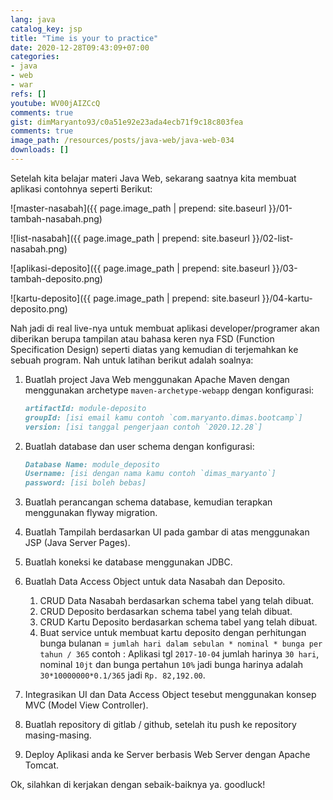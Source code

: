 ```yaml
---
lang: java
catalog_key: jsp
title: "Time is your to practice"
date: 2020-12-28T09:43:09+07:00
categories:
- java
- web
- war
refs: []
youtube: WV00jAIZCcQ
comments: true
gist: dimMaryanto93/c0a51e92e23ada4ecb71f9c18c803fea
comments: true
image_path: /resources/posts/java-web/java-web-034
downloads: []
---
```


Setelah kita belajar materi Java Web, sekarang saatnya kita membuat aplikasi contohnya seperti Berikut:

<!--more-->

![master-nasabah]({{ page.image_path | prepend: site.baseurl }}/01-tambah-nasabah.png)

![list-nasabah]({{ page.image_path | prepend: site.baseurl }}/02-list-nasabah.png)

![aplikasi-deposito]({{ page.image_path | prepend: site.baseurl }}/03-tambah-deposito.png)

![kartu-deposito]({{ page.image_path | prepend: site.baseurl }}/04-kartu-deposito.png)

Nah jadi di real live-nya untuk membuat aplikasi developer/programer akan diberikan berupa tampilan atau bahasa keren nya FSD (Function Specification Design) seperti diatas yang kemudian di terjemahkan ke sebuah program. Nah untuk latihan berikut adalah soalnya:

1. Buatlah project Java Web menggunakan Apache Maven dengan menggunakan archetype `maven-archetype-webapp` dengan konfigurasi:

    ```markdown
    artifactId: module-deposito
    groupId: [isi email kamu contoh `com.maryanto.dimas.bootcamp`]
    version: [isi tanggal pengerjaan contoh `2020.12.28`]
    ```

2. Buatlah database dan user schema dengan konfigurasi:

    ```markdown
    Database Name: module_deposito
    Username: [isi dengan nama kamu contoh `dimas_maryanto`]
    password: [isi boleh bebas]
    ```

3. Buatlah perancangan schema database, kemudian terapkan menggunakan flyway migration.

4. Buatlah Tampilah berdasarkan UI pada gambar di atas menggunakan JSP (Java Server Pages).

5. Buatlah koneksi ke database menggunakan JDBC.

6. Buatlah Data Access Object untuk data Nasabah dan Deposito.
    1. CRUD Data Nasabah berdasarkan schema tabel yang telah dibuat.
    2. CRUD Deposito berdasarkan schema tabel yang telah dibuat.
    3. CRUD Kartu Deposito berdasarkan schema tabel yang telah dibuat.
    4. Buat service untuk membuat kartu deposito dengan perhitungan bunga bulanan = `jumlah hari dalam sebulan * nominal * bunga per tahun / 365` contoh : Aplikasi tgl `2017-10-04` jumlah harinya `30 hari`, nominal `10jt` dan bunga pertahun `10%` jadi bunga harinya adalah `30*10000000*0.1/365` jadi `Rp. 82,192.00`.

7. Integrasikan UI dan Data Access Object tesebut menggunakan konsep MVC (Model View Controller).

8. Buatlah repository di gitlab / github, setelah itu push ke repository masing-masing.

9. Deploy Aplikasi anda ke Server berbasis Web Server dengan Apache Tomcat.

Ok, silahkan di kerjakan dengan sebaik-baiknya ya. goodluck!